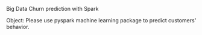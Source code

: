 Big Data Churn prediction with Spark

Object: 
Please use pyspark machine learning package to predict customers' behavior.


